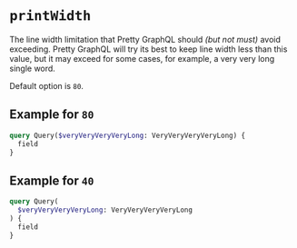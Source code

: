 # `printWidth`

The line width limitation that Pretty GraphQL should *(but not must)* avoid exceeding. Pretty GraphQL will try its best to keep line width less than this value, but it may exceed for some cases, for example, a very very long single word.

Default option is `80`.

## Example for `80`

```graphql
query Query($veryVeryVeryVeryLong: VeryVeryVeryVeryLong) {
  field
}
```

## Example for `40`

```graphql
query Query(
  $veryVeryVeryVeryLong: VeryVeryVeryVeryLong
) {
  field
}
```

